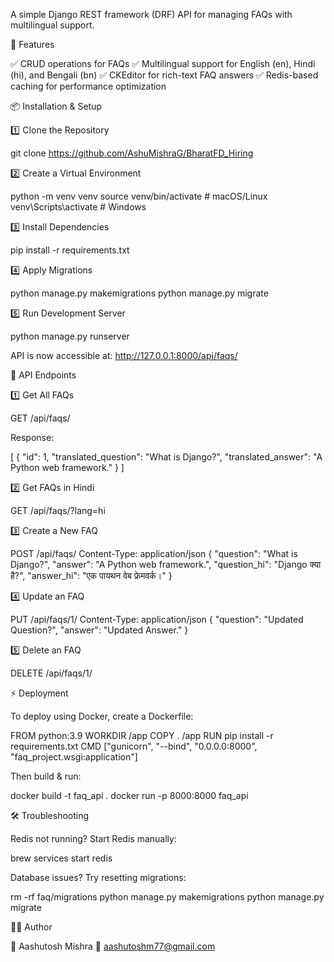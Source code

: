 A simple Django REST framework (DRF) API for managing FAQs with multilingual support.

🚀 Features

✅ CRUD operations for FAQs
✅ Multilingual support for English (en), Hindi (hi), and Bengali (bn)
✅ CKEditor for rich-text FAQ answers
✅ Redis-based caching for performance optimization

📦 Installation & Setup

1️⃣ Clone the Repository

git clone https://github.com/AshuMishraG/BharatFD_Hiring

2️⃣ Create a Virtual Environment

python -m venv venv
source venv/bin/activate  # macOS/Linux
venv\Scripts\activate     # Windows

3️⃣ Install Dependencies

pip install -r requirements.txt

4️⃣ Apply Migrations

python manage.py makemigrations
python manage.py migrate

5️⃣ Run Development Server

python manage.py runserver

API is now accessible at: http://127.0.0.1:8000/api/faqs/

📡 API Endpoints

1️⃣ Get All FAQs

GET /api/faqs/

Response:

[
    {
        "id": 1,
        "translated_question": "What is Django?",
        "translated_answer": "A Python web framework."
    }
]

2️⃣ Get FAQs in Hindi

GET /api/faqs/?lang=hi

3️⃣ Create a New FAQ

POST /api/faqs/
Content-Type: application/json
{
    "question": "What is Django?",
    "answer": "A Python web framework.",
    "question_hi": "Django क्या है?",
    "answer_hi": "एक पायथन वेब फ्रेमवर्क।"
}

4️⃣ Update an FAQ

PUT /api/faqs/1/
Content-Type: application/json
{
    "question": "Updated Question?",
    "answer": "Updated Answer."
}

5️⃣ Delete an FAQ

DELETE /api/faqs/1/

⚡ Deployment

To deploy using Docker, create a Dockerfile:

FROM python:3.9
WORKDIR /app
COPY . /app
RUN pip install -r requirements.txt
CMD ["gunicorn", "--bind", "0.0.0.0:8000", "faq_project.wsgi:application"]

Then build & run:

docker build -t faq_api .
docker run -p 8000:8000 faq_api

🛠 Troubleshooting

Redis not running?
Start Redis manually:

brew services start redis

Database issues?
Try resetting migrations:

rm -rf faq/migrations
python manage.py makemigrations
python manage.py migrate

👨‍💻 Author

👤 Aashutosh Mishra
📧 aashutoshm77@gmail.com